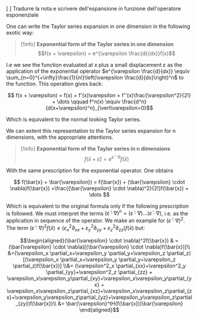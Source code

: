  [ ] Tradurre la nota e scrivere dell'espansione in funzione dell'operatore esponenziale
 
One can write the Taylor series expansion in one dimension in the following exotic way:

>[!info] **Exponential form of the Taylor series in one dimension**
>$$f(x + \varepsilon) = e^{\varepsilon \frac{d}{dx}}f(x)$$
>

I.e we see the function evaluated at $x$ plus a small displacement $\varepsilon$ as the application of the exponential operator $e^{\varepsilon \frac{d}{dx}} \equiv \sum_{n=0}^{+\infty}\frac{1}{n!}\left(\varepsilon \frac{d}{dx}\right)^n$ to the function.
This operation gives back:

$$ f(x + \varepsilon) = f(x) + f'(x)\varepsilon + f''(x)\frac{\varepsilon^2}{2!} + \dots  \qquad f^n(x) \equiv \frac{d^n}{d(x+\varepsilon)^n}_{\vert\varepsilon=0}$$

Which is equivalent to the normal looking Taylor series.

We can extent this representation to the Taylor series expansion for n dimensions, with the appropriate attentions.

>[!info] **Exponential form of the Taylor series in n dimensions**
>$$f(\bar{x} + \bar{\varepsilon}) = e^{\bar{\varepsilon} \cdot \nabla}f(\bar{x})$$
>

With the same prescription for the exponential operator. One obtains

$$ f(\bar{x} + \bar{\varepsilon}) = f(\bar{x}) + (\bar{\varepsilon} \cdot \nabla)f(\bar{x}) +\frac{(\bar{\varepsilon} \cdot \nabla)^2}{2!}f(\bar{x}) + \dots $$

Which is equivalent to the original formula only if the following prescription is followed.
We must interpret the terms $(\bar{\varepsilon} \cdot \nabla)^n=(\bar{\varepsilon} \cdot \nabla)\dots(\bar{\varepsilon} \cdot \nabla)$, i.e. as the application in sequence of the operator. We make an example for $(\bar{\varepsilon} \cdot \nabla)^2$. The term $(\bar{\varepsilon} \cdot \nabla)^2f(\bar{x}) \neq (\varepsilon^2_x \partial_{xx}+\varepsilon^2_y \partial_{yy}+\varepsilon^2_z \partial_{zz})f(\bar{x})$ but: 

$$\begin{aligned}(\bar{\varepsilon} \cdot \nabla)^2f(\bar{x}) & = (\bar{\varepsilon} \cdot \nabla)[(\bar{\varepsilon} \cdot \nabla)f(\bar{x})]\\ &=(\varepsilon_x \partial_x+\varepsilon_y \partial_y+\varepsilon_z \partial_z)[(\varepsilon_x \partial_x+\varepsilon_y \partial_y+\varepsilon_z \partial_z)f(\bar{x})] \\&= (\varepsilon^2_x \partial_{xx}+\varepsilon^2_y \partial_{yy}+\varepsilon^2_z \partial_{zz} + \varepsilon_x\varepsilon_y\partial_{xy}+\varepsilon_x\varepsilon_y\partial_{yx} + \varepsilon_x\varepsilon_z\partial_{xz}+\varepsilon_x\varepsilon_z\partial_{zx}+\varepsilon_y\varepsilon_z\partial_{yz}+\varepsilon_y\varepsilon_z\partial_{zy})f(\bar{x})\\ &=
\bar{\varepsilon}^tH(f(\bar{x}))\bar{\varepsilon}
\end{aligned}$$

